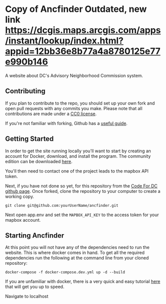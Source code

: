 Copy of Ancfinder
Outdated, new link https://dcgis.maps.arcgis.com/apps/instant/lookup/index.html?appid=12bb36e8b77a4a8780125e77e990b146
==========

A website about DC's Advisory Neighborhood Commission system.

Contributing
------------

If you plan to contribute to the repo, you should set up your own fork and open pull requests with any commits you make. Please note that all contributions are made under a [CC0 license](LICENSE.md).

If you're not familiar with forking, Github has a [useful guide](https://help.github.com/articles/fork-a-repo).

Getting Started
---------------

In order to get the site running locally you'll want to start by creating an account for Docker, download, and install the program. The community edition can be downloaded [here](https://www.docker.com/community-edition).

You'll then need to contact one of the project leads to the mapbox API token.

Next, if you have not done so yet, for this repository from the [Code For DC github page](https://github.com/codefordc). Once forked, clone the repository to your computer to create a working copy.

	git clone git@github.com:yourUserName/ancfinder.git

Next open app.env and set the `MAPBOX_API_KEY` to the access token for your mapbox account.


Starting Ancfinder
------------------

At this point you will not have any of the dependencies need to run the website. This is where docker comes in hand. To get all the required dependencies run the following at the command line from your cloned repository:

	docker-compose -f docker-compose.dev.yml up -d --build

If you are unfamiliar with docker, there is a very quick and easy tutorial [here](https://medium.com/@deepakshakya/beginners-guide-to-use-docker-build-run-push-and-pull-4a132c094d75) that will get you up to speed.

Navigate to localhost
